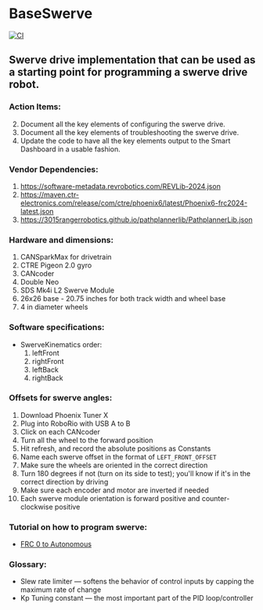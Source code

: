 # BaseSwerve
[![CI](https://github.com/Pearadox/BaseSwerve/actions/workflows/blank.yml/badge.svg)](https://github.com/Pearadox/BaseSwerve/actions/workflows/blank.yml)

## Swerve drive implementation that can be used as a starting point for programming a swerve drive robot.

 ### Action Items:
2) Document all the key elements of configuring the swerve drive.
3) Document all the key elements of troubleshooting the swerve drive.
4) Update the code to have all the key elements output to the Smart Dashboard in a usable fashion.

 ### Vendor Dependencies:
1) https://software-metadata.revrobotics.com/REVLib-2024.json
2) https://maven.ctr-electronics.com/release/com/ctre/phoenix6/latest/Phoenix6-frc2024-latest.json
3) https://3015rangerrobotics.github.io/pathplannerlib/PathplannerLib.json

 ### Hardware and dimensions:
1. CANSparkMax for drivetrain
2. CTRE Pigeon 2.0 gyro
3. CANcoder
4. Double Neo
5. SDS Mk4i L2 Swerve Module
6. 26x26 base - 20.75 inches for both track width and wheel base
7. 4 in diameter wheels

 ### Software specifications:
   - SwerveKinematics order: 
     1. leftFront 
     2. rightFront 
     3. leftBack
     4. rightBack

### Offsets for swerve angles:
1. Download Phoenix Tuner X
2. Plug into RoboRio with USB A to B
3. Click on each CANcoder
4. Turn all the wheel to the forward position
5. Hit refresh, and record the absolute positions as Constants
6. Name each swerve offset in the format of `LEFT_FRONT_OFFSET`
7. Make sure the wheels are oriented in the correct direction 
8. Turn 180 degrees if not (turn on its side to test); you'll know if it's in the correct direction by driving
9. Make sure each encoder and motor are inverted if needed
10. Each swerve module orientation is forward positive and counter-clockwise positive

### Tutorial on how to program swerve:
   - [FRC 0 to Autonomous](https://youtu.be/0Xi9yb1IMyA)

### Glossary:
- Slew rate limiter — softens the behavior of control inputs by capping the maximum rate of change
- Kp Tuning constant — the most important part of the PID loop/controller
